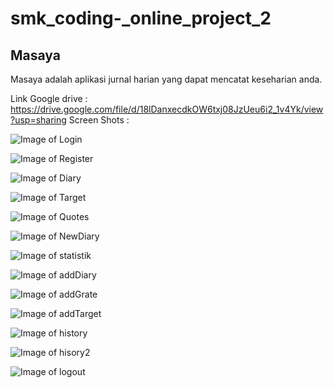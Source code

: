 # smk_coding-_online_project_2
## Masaya
Masaya adalah aplikasi jurnal harian yang dapat mencatat keseharian anda.



Link Google drive : https://drive.google.com/file/d/18lDanxecdkOW6txj08JzUeu6i2_1v4Yk/view?usp=sharing
Screen Shots :

![Image of Login](https://raw.githubusercontent.com/LilZulf/smk_coding-_online_project_2/master/ScreenShot/Screenshot_20200517-235303.jpg)

![Image of Register](https://raw.githubusercontent.com/LilZulf/smk_coding-_online_project_2/master/ScreenShot/Screenshot_20200517-235306.jpg)

![Image of Diary](https://raw.githubusercontent.com/LilZulf/smk_coding-_online_project_2/master/ScreenShot/Screenshot_20200517-235348.jpg)

![Image of Target](https://raw.githubusercontent.com/LilZulf/smk_coding-_online_project_2/master/ScreenShot/Screenshot_20200517-235358.jpg)

![Image of Quotes](https://raw.githubusercontent.com/LilZulf/smk_coding-_online_project_2/master/ScreenShot/Screenshot_20200627-223708.jpg)

![Image of NewDiary](https://raw.githubusercontent.com/LilZulf/smk_coding-_online_project_2/master/ScreenShot/Screenshot_20200627-231713.jpg)

![Image of statistik](https://raw.githubusercontent.com/LilZulf/smk_coding-_online_project_2/master/ScreenShot/Screenshot_20200517-235401.jpg)

![Image of addDiary](https://raw.githubusercontent.com/LilZulf/smk_coding-_online_project_2/master/ScreenShot/Screenshot_20200517-235421.jpg)

![Image of addGrate](https://raw.githubusercontent.com/LilZulf/smk_coding-_online_project_2/master/ScreenShot/Screenshot_20200517-235454.jpg)

![Image of addTarget](https://raw.githubusercontent.com/LilZulf/smk_coding-_online_project_2/master/ScreenShot/Screenshot_20200517-235505.jpg)

![Image of history](https://raw.githubusercontent.com/LilZulf/smk_coding-_online_project_2/master/ScreenShot/Screenshot_20200627-231724.jpg)

![Image of hisory2](https://raw.githubusercontent.com/LilZulf/smk_coding-_online_project_2/master/ScreenShot/Screenshot_20200517-235545.jpg)

![Image of logout](https://raw.githubusercontent.com/LilZulf/smk_coding-_online_project_2/master/ScreenShot/Screenshot_20200517-235553.jpg)



